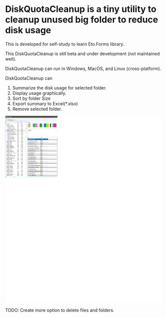 # DiskQuotaCleanup is a tiny utility to cleanup unused big folder to reduce disk usage
This is developed for self-study to learn Eto.Forms library.

This DiskQuotaCleanup is still beta and under development (not maintained well).

DiskQuotaCleanup can run in Windows, MacOS, and Linux (cross-platform).

DiskQuotaCleanup can

1) Summarize the disk usage for selected folder.
2) Display usage graphically. 
3) Sort by folder Size
4) Export summary to Excel(*.xlsx)
5) Remove selected folder.

<img src="DiskQuotaCleanup.png" width="800" height="600">

TODO: Create more option to delete files and folders.
